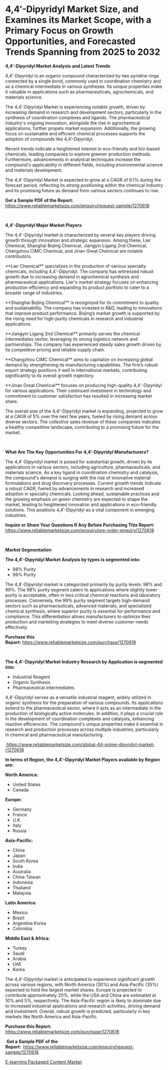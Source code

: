 <p><h1>4,4′-Dipyridyl Market Size, and Examines its Market Scope, with a Primary Focus on Growth Opportunities, and Forecasted Trends Spanning from 2025 to 2032</h1></p><p><strong>4,4′-Dipyridyl Market Analysis and Latest Trends</strong></p>
<p><p>4,4′-Dipyridyl is an organic compound characterized by two pyridine rings connected by a single bond, commonly used in coordination chemistry and as a chemical intermediate in various syntheses. Its unique properties make it valuable in applications such as pharmaceuticals, agrochemicals, and materials science.</p><p>The 4,4′-Dipyridyl Market is experiencing notable growth, driven by increasing demand in research and development sectors, particularly in the synthesis of coordination complexes and ligands. The pharmaceutical industry's ongoing innovation, alongside the rise in agrochemical applications, further propels market expansion. Additionally, the growing focus on sustainable and efficient chemical processes supports the adoption of compounds like 4,4′-Dipyridyl.</p><p>Recent trends indicate a heightened interest in eco-friendly and bio-based chemicals, leading companies to explore greener production methods. Furthermore, advancements in analytical techniques increase the compound's applicability in different fields, including environmental science and materials development.</p><p>The 4,4′-Dipyridyl Market is expected to grow at a CAGR of 6.1% during the forecast period, reflecting its strong positioning within the chemical industry and its promising future as demand from various sectors continues to rise.</p></p>
<p><strong>Get a Sample PDF of the Report:&nbsp;</strong> <a href="https://www.reliablemarketsize.com/enquiry/request-sample/1270618?utm_campaign=2316&utm_medium=2&utm_source=Github&utm_content=ia&utm_term=25032025&utm_id=44-dipyridyl">https://www.reliablemarketsize.com/enquiry/request-sample/1270618</a></p>
<p>&nbsp;</p>
<p><strong>4,4′-Dipyridyl Major Market Players</strong></p>
<p><p>The 4,4'-Dipyridyl market is characterized by several key players driving growth through innovation and strategic expansion. Among these, Lier Chemical, Shanghai Bojing Chemical, Jiangyin Ligang 2nd Chemical, Changzhou CIMC Chemical, and Jinan Great Chemical are notable contributors.</p><p>**Lier Chemical** specializes in the production of various specialty chemicals, including 4,4'-Dipyridyl. The company has witnessed robust growth due to increasing demand in agrochemical synthesis and pharmaceutical applications. Lier's market strategy focuses on enhancing production efficiency and expanding its product portfolio to cater to a broader range of industries.</p><p>**Shanghai Bojing Chemical** is recognized for its commitment to quality and sustainability. The company has invested in R&D, leading to innovations that improve product performance. Bojing’s market growth is supported by the rising need for high-purity chemicals in research and industrial applications.</p><p>**Jiangyin Ligang 2nd Chemical** primarily serves the chemical intermediates sector, leveraging its strong logistics network and partnerships. The company has experienced steady sales growth driven by its competitive pricing and reliable supply chain.</p><p>**Changzhou CIMC Chemical** aims to capitalize on increasing global demand by strengthening its manufacturing capabilities. The firm’s robust export strategy positions it well in international markets, contributing significantly to its overall growth trajectory.</p><p>**Jinan Great Chemical** focuses on producing high-quality 4,4'-Dipyridyl for various applications. Their continued investment in technology and commitment to customer satisfaction has resulted in increasing market share.</p><p>The overall size of the 4,4'-Dipyridyl market is expanding, projected to grow at a CAGR of 5% over the next few years, fueled by rising demand across diverse sectors. The collective sales revenue of these companies indicates a healthy competitive landscape, contributing to a promising future for the market.</p></p>
<p>&nbsp;</p>
<p><strong>What Are The Key Opportunities For 4,4′-Dipyridyl Manufacturers?</strong></p>
<p><p>The 4,4′-Dipyridyl market is poised for substantial growth, driven by its applications in various sectors, including agriculture, pharmaceuticals, and materials science. As a key ligand in coordination chemistry and catalysis, the compound's demand is surging with the rise of innovative material formulations and drug discovery processes. Current growth trends indicate a robust CAGR, fueled by advancements in research and increased adoption in specialty chemicals. Looking ahead, sustainable practices and the growing emphasis on green chemistry are expected to shape the market, leading to heightened innovation and applications in eco-friendly solutions. This positions 4,4′-Dipyridyl as a vital component in emerging industries.</p></p>
<p><strong>Inquire or Share Your Questions If Any Before Purchasing This Report:</strong> <a href="https://www.reliablemarketsize.com/enquiry/pre-order-enquiry/1270618?utm_campaign=2316&utm_medium=2&utm_source=Github&utm_content=ia&utm_term=25032025&utm_id=44-dipyridyl">https://www.reliablemarketsize.com/enquiry/pre-order-enquiry/1270618</a></p>
<p>&nbsp;</p>
<p><strong>Market Segmentation</strong></p>
<p><strong>The 4,4′-Dipyridyl Market Analysis by types is segmented into:</strong></p>
<p><ul><li>98% Purity</li><li>99% Purity</li></ul></p>
<p><p>The 4,4′-Dipyridyl market is categorized primarily by purity levels: 98% and 99%. The 98% purity segment caters to applications where slightly lower purity is acceptable, often in less critical chemical reactions and laboratory processes. Conversely, the 99% purity segment targets high-demand sectors such as pharmaceuticals, advanced materials, and specialized chemical synthesis, where superior purity is essential for performance and compliance. This differentiation allows manufacturers to optimize their production and marketing strategies to meet diverse customer needs effectively.</p></p>
<p><strong>Purchase this Report:&nbsp;</strong><a href="https://www.reliablemarketsize.com/purchase/1270618?utm_campaign=2316&utm_medium=2&utm_source=Github&utm_content=ia&utm_term=25032025&utm_id=44-dipyridyl">https://www.reliablemarketsize.com/purchase/1270618</a></p>
<p>&nbsp;</p>
<p><strong>The 4,4′-Dipyridyl Market Industry Research by Application is segmented into:</strong></p>
<p><ul><li>Industrial Reagent</li><li>Organic Synthesis</li><li>Pharmaceutical intermediates</li></ul></p>
<p><p>4,4′-Dipyridyl serves as a versatile industrial reagent, widely utilized in organic synthesis for the preparation of various compounds. Its applications extend to the pharmaceutical sector, where it acts as an intermediate in the production of biologically active molecules. In addition, it plays a crucial role in the development of coordination complexes and catalysts, enhancing reaction efficiencies. The compound's unique properties make it essential in research and production processes across multiple industries, particularly in chemical and pharmaceutical manufacturing.</p></p>
<p><a href="https://www.reliablemarketsize.com/global-44-prime-dipyridyl-market-r1270618?utm_campaign=2316&utm_medium=2&utm_source=Github&utm_content=ia&utm_term=25032025&utm_id=44-dipyridyl">&nbsp;https://www.reliablemarketsize.com/global-44-prime-dipyridyl-market-r1270618</a></p>
<p><strong>In terms of Region, the 4,4′-Dipyridyl Market Players available by Region are:</strong></p>
<p>
    <p> <strong> North America: </strong>
        <ul>
            <li>United States</li>
            <li>Canada</li>
        </ul>
        </p> 
    <p> <strong> Europe: </strong>
        <ul>
            <li>Germany</li>
            <li>France</li>
            <li>U.K.</li>
            <li>Italy</li>
            <li>Russia</li>
        </ul>
        </p> 
    <p> <strong> Asia-Pacific: </strong>
        <ul>
            <li>China</li>
            <li>Japan</li>
            <li>South Korea</li>
            <li>India</li>
            <li>Australia</li>
            <li>China Taiwan</li>
            <li>Indonesia</li>
            <li>Thailand</li>
            <li>Malaysia</li>
        </ul>
        </p> 
    <p> <strong> Latin America: </strong>
        <ul>
            <li>Mexico</li>
            <li>Brazil</li>
            <li>Argentina Korea</li>
            <li>Colombia</li>
        </ul>
        </p> 
    <p> <strong> Middle East & Africa: </strong>
        <ul>
            <li>Turkey</li>
            <li>Saudi</li>
            <li>Arabia</li>
            <li>UAE</li>
            <li>Korea</li>
        </ul>
    </p>
    </p>
<p><p>The 4,4′-Dipyridyl market is anticipated to experience significant growth across various regions, with North America (30%) and Asia-Pacific (35%) expected to hold the largest market shares. Europe is projected to contribute approximately 20%, while the USA and China are estimated at 10% and 5%, respectively. The Asia-Pacific region is likely to dominate due to increased industrial applications and research activities, driving demand and investment. Overall, robust growth is predicted, particularly in key markets like North America and Asia-Pacific.</p></p>
<p><strong>Purchase this Report: </strong><a href="https://www.reliablemarketsize.com/purchase/1270618?utm_campaign=2316&utm_medium=2&utm_source=Github&utm_content=ia&utm_term=25032025&utm_id=44-dipyridyl">https://www.reliablemarketsize.com/purchase/1270618</a></p>
<p>&nbsp;<strong>Get a Sample PDF of the Report:&nbsp;&nbsp;</strong><a href="https://www.reliablemarketsize.com/enquiry/request-sample/1270618?utm_campaign=2316&utm_medium=2&utm_source=Github&utm_content=ia&utm_term=25032025&utm_id=44-dipyridyl">https://www.reliablemarketsize.com/enquiry/request-sample/1270618</a></p>
<p><strong></strong></p>
<p><p><a href="https://github.com/gerdabatiskzv9/Market-Research-Report-List-1/blob/main/e-learning-packaged-content-market.md?utm_campaign=2316&utm_medium=2&utm_source=Github&utm_content=ia&utm_term=25032025&utm_id=44-dipyridyl">E-learning Packaged Content Market</a></p></p>